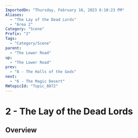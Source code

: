 ```yaml
---
ImportedOn: "Thursday, February 16, 2023 6:10:23 PM"
Aliases:
  - "The Lay of the Dead Lords"
  - "Area 2"
Category: "Scene"
Prefix: "2"
Tags:
  - "Category/Scene"
parent:
  - "The Lower Road"
up:
  - "The Lower Road"
prev:
  - "8 - The Halls of the Gods"
next:
  - "6 - The Magic Desert"
RWtopicId: "Topic_8872"
---
```

# 2 - The Lay of the Dead Lords
## Overview
